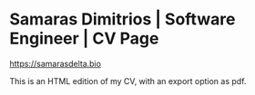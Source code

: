# Samaras Dimitrios | Software Engineer | CV Page

https://samarasdelta.bio

This is an HTML edition of my CV, with an export option as pdf.
